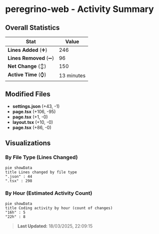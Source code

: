 # peregrino-web - Activity Summary 

## Overall Statistics

| Stat                   | Value                                                             |
| ---------------------- | ----------------------------------------------------------------- |
| **Lines Added** (➕)   | 246                                          |
| **Lines Removed** (➖) | 96                                        |
| **Net Change** (↕)    | 150                |
| **Active Time** (⌚)   | 13 minutes |


## Modified Files
- **settings.json** (+43, -1)
- **page.tsx** (+106, -95)
- **page.tsx** (+1, -0)
- **layout.tsx** (+10, -0)
- **page.tsx** (+86, -0)

## Visualizations

### By File Type (Lines Changed)

```mermaid
pie showData
title Lines changed by file type
".json" : 44
".tsx" : 298
```

### By Hour (Estimated Activity Count)

```mermaid
pie showData
title Coding activity by hour (count of changes)
"16h" : 5
"22h" : 8
```


> **Last Updated:** 18/03/2025, 22:09:15